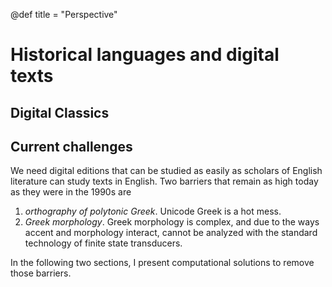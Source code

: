 
@def title = "Perspective"

# Historical languages and digital texts


## Digital Classics

## Current challenges

We need digital editions that can be studied as easily as scholars of English literature can study texts in English.  Two barriers that remain as high today as they were in the 1990s are 

1. *orthography of polytonic Greek*.  Unicode Greek is a hot mess.
2. *Greek morphology*.  Greek morphology is complex, and due to the ways accent and morphology interact, cannot be analyzed with the standard technology of finite state transducers.

In the following two sections, I present computational solutions to remove those barriers.